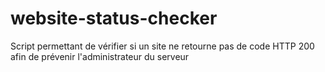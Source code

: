 # website-status-checker
Script permettant de vérifier si un site ne retourne pas de code HTTP 200 afin de prévenir l'administrateur du serveur
